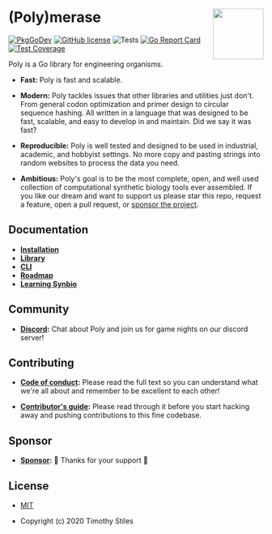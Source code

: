 # (Poly)merase <img align="right" src="https://cdn.discordapp.com/attachments/766785755305213953/777596834734145546/ProfileFrameArtboard_1.png" width="100">

[![PkgGoDev](https://pkg.go.dev/badge/github.com/TimothyStiles/poly)](https://pkg.go.dev/github.com/TimothyStiles/poly)
[![GitHub license](https://img.shields.io/badge/license-MIT-blue.svg)](https://github.com/TimothyStiles/poly/blob/prime/LICENSE) 
![Tests](https://github.com/TimothyStiles/poly/workflows/Test/badge.svg)
[![Go Report Card](https://goreportcard.com/badge/github.com/TimothyStiles/poly)](https://goreportcard.com/report/github.com/TimothyStiles/poly)
[![Test Coverage](https://api.codeclimate.com/v1/badges/43dc1fb3572b7812865e/test_coverage)](https://codeclimate.com/github/TimothyStiles/poly/test_coverage)

Poly is a Go library for engineering organisms.

* **Fast:** Poly is fast and scalable.

* **Modern:** Poly tackles issues that other libraries and utilities just don't. From general codon optimization and primer design to circular sequence hashing. All written in a language that was designed to be fast, scalable, and easy to develop in and maintain. Did we say it was fast?

* **Reproducible:** Poly is well tested and designed to be used in industrial, academic, and hobbyist settings. No more copy and pasting strings into random websites to process the data you need.

* **Ambitious:** Poly's goal is to be the most complete, open, and well used collection of computational synthetic biology tools ever assembled. If you like our dream and want to support us please star this repo, request a feature, open a pull request, or [sponsor the project](https://github.com/sponsors/TimothyStiles).

## Documentation

* **[Installation](https://github.com/TimothyStiles/poly/blob/prime/docs/installation.md)**
* **[Library](https://pkg.go.dev/github.com/TimothyStiles/poly#pkg-examples)**
* **[CLI](https://pkg.go.dev/github.com/TimothyStiles/poly/poly)**
* **[Roadmap](https://github.com/TimothyStiles/poly/blob/prime/docs/ROADMAP.md)**
* **[Learning Synbio](https://github.com/TimothyStiles/how-to-synbio)**

## Community

* **[Discord](https://discord.gg/Hc8Ncwt):** Chat about Poly and join us for game nights on our discord server!

## Contributing

* **[Code of conduct](CODE_OF_CONDUCT.md):** Please read the full text so you can understand what we're all about and remember to be excellent to each other!

* **[Contributor's guide](CONTRIBUTING.md):** Please read through it before you start hacking away and pushing contributions to this fine codebase.

## Sponsor

* **[Sponsor](https://github.com/sponsors/TimothyStiles):** 🤘 Thanks for your support 🤘

## License

* [MIT](LICENSE)

* Copyright (c) 2020 Timothy Stiles
